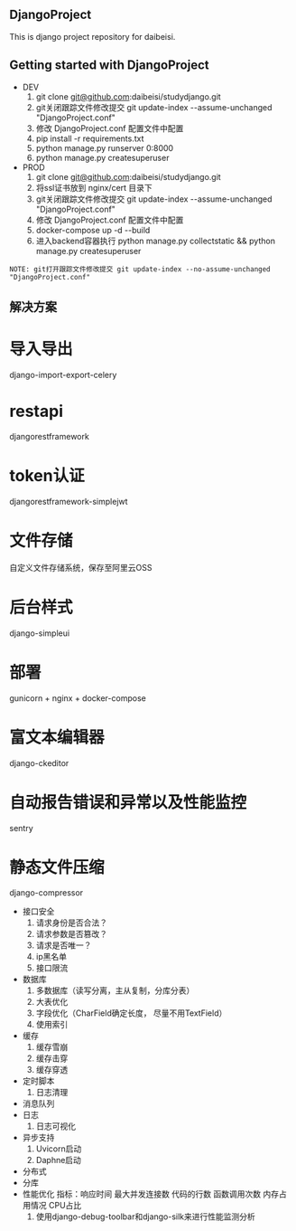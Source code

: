 DjangoProject
----

This is django project repository for daibeisi.

Getting started with DjangoProject
-------------------------

+ DEV
  1. git clone git@github.com:daibeisi/studydjango.git
  2. git关闭跟踪文件修改提交 git update-index --assume-unchanged "DjangoProject.conf"
  3. 修改 DjangoProject.conf 配置文件中配置
  4. pip install -r requirements.txt
  5. python manage.py runserver 0:8000
  6. python manage.py createsuperuser
+ PROD
  1. git clone git@github.com:daibeisi/studydjango.git
  2. 将ssl证书放到 nginx/cert 目录下
  3. git关闭跟踪文件修改提交 git update-index --assume-unchanged "DjangoProject.conf"
  4. 修改 DjangoProject.conf 配置文件中配置
  5. docker-compose up -d --build
  6. 进入backend容器执行 python manage.py collectstatic && python manage.py createsuperuser
```
NOTE: git打开跟踪文件修改提交 git update-index --no-assume-unchanged "DjangoProject.conf"
```

解决方案
-------------------------
# 导入导出
  django-import-export-celery
# restapi
  djangorestframework
# token认证
  djangorestframework-simplejwt
# 文件存储
  自定义文件存储系统，保存至阿里云OSS
# 后台样式
  django-simpleui
# 部署
  gunicorn + nginx + docker-compose
# 富文本编辑器
  django-ckeditor
# 自动报告错误和异常以及性能监控
  sentry
# 静态文件压缩
  django-compressor
+ 接口安全
  1. 请求身份是否合法？
  2. 请求参数是否篡改？
  3. 请求是否唯一？
  4. ip黑名单
  5. 接口限流
+ 数据库
  1. 多数据库（读写分离，主从复制，分库分表）
  2. 大表优化
  3. 字段优化（CharField确定长度， 尽量不用TextField）
  4. 使用索引
+ 缓存
  1. 缓存雪崩
  2. 缓存击穿
  3. 缓存穿透
+ 定时脚本
  1. 日志清理
+ 消息队列
+ 日志
  1. 日志可视化
+ 异步支持
  1. Uvicorn启动
  2. Daphne启动
+ 分布式
+ 分库
+ 性能优化
  指标：响应时间 最大并发连接数 代码的行数 函数调用次数 内存占用情况 CPU占比
  1. 使用django-debug-toolbar和django-silk来进行性能监测分析